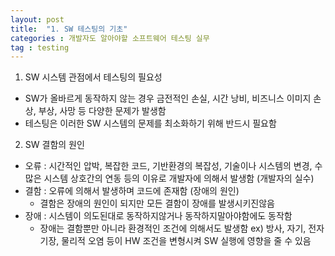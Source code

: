```yaml
---
layout: post
title:  "1. SW 테스팅의 기초"
categories : 개발자도 알아야할 소프트웨어 테스팅 실무
tag : testing
---
```


1) SW 시스템 관점에서 테스팅의 필요성
- SW가 올바르게 동작하지 않는 경우 금전적인 손실, 시간 낭비, 비즈니스 이미지 손상, 부상, 사망 등 다양한 문제가 발생함
- 테스팅은 이러한 SW 시스템의 문제를 최소화하기 위해 반드시 필요함

2) SW 결함의 원인
- 오류 : 시간적인 압박, 복잡한 코드, 기반환경의 복잡성, 기술이나 시스템의 변경, 수많은 시스템 상호간의 연동 등의 이유로 개발자에 의해서 발생함 (개발자의 실수)
- 결함 : 오류에 의해서 발생하며 코드에 존재함 (장애의 원인)
  * 결함은 장애의 원인이 되지만 모든 결함이 장애를 발생시키진않음
- 장애 : 시스템이 의도된대로 동작하지않거나 동작하지말아야함에도 동작함
  * 장애는 결함뿐만 아니라 환경적인 조건에 의해서도 발생함
    ex) 방사, 자기, 전자기장, 물리적 오염 등이 HW 조건을 변형시켜 SW 실행에 영향을 줄 수 있음
